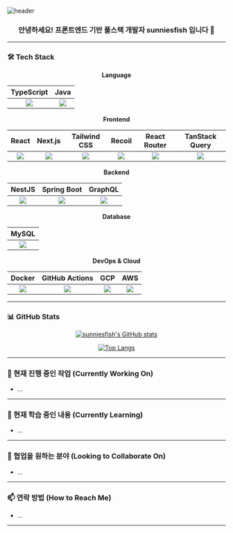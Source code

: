 ![header](https://capsule-render.vercel.app/api?type=waving&color=gradient&height=120&text=Hello!%20It's%20sunniesfish!&animation=twinkling)

<div align="center">

### 안녕하세요! 프론트엔드 기반 풀스택 개발자 sunniesfish 입니다 👋

<!-- 여기에 간단한 자기소개를 추가하세요. 예: "새로운 기술 학습을 즐기고, 사용자 경험 개선에 관심이 많습니다." -->

</div>

---

### 🛠️ Tech Stack

<div align="center">

**Language**

|                                                  TypeScript                                                   |                                                 Java                                                 |
| :-----------------------------------------------------------------------------------------------------------: | :--------------------------------------------------------------------------------------------------: |
| <img src="https://img.shields.io/badge/typescript-3178C6?style=flat-square&logo=typescript&logoColor=white"/> | <img src="https://img.shields.io/badge/java-007396?style=flat-square&logo=openjdk&logoColor=white"/> |

**Frontend**

|                                                React                                                |                                                   Next.js                                                   |                                                  Tailwind CSS                                                   |                                                Recoil                                                 |                                                  React Router                                                   |                                                TanStack Query                                                 |
| :-------------------------------------------------------------------------------------------------: | :---------------------------------------------------------------------------------------------------------: | :-------------------------------------------------------------------------------------------------------------: | :---------------------------------------------------------------------------------------------------: | :-------------------------------------------------------------------------------------------------------------: | :-----------------------------------------------------------------------------------------------------------: |
| <img src="https://img.shields.io/badge/react-61DAFB?style=flat-square&logo=react&logoColor=white"/> | <img src="https://img.shields.io/badge/nextdotjs-000000?style=flat-square&logo=nextdotjs&logoColor=white"/> | <img src="https://img.shields.io/badge/tailwindcss-06B6D4?style=flat-square&logo=tailwindcss&logoColor=white"/> | <img src="https://img.shields.io/badge/recoil-3578E5?style=flat-square&logo=recoil&logoColor=white"/> | <img src="https://img.shields.io/badge/reactrouter-CA4245?style=flat-square&logo=reactrouter&logoColor=white"/> | <img src="https://img.shields.io/badge/reactquery-FF4154?style=flat-square&logo=reactquery&logoColor=white"/> |

**Backend**

|                                                NestJS                                                 |                                                  Spring Boot                                                  |                                                 GraphQL                                                 |
| :---------------------------------------------------------------------------------------------------: | :-----------------------------------------------------------------------------------------------------------: | :-----------------------------------------------------------------------------------------------------: |
| <img src="https://img.shields.io/badge/nestjs-E0234E?style=flat-square&logo=nestjs&logoColor=white"/> | <img src="https://img.shields.io/badge/springboot-6DB33F?style=flat-square&logo=springboot&logoColor=white"/> | <img src="https://img.shields.io/badge/graphql-E10098?style=flat-square&logo=graphql&logoColor=white"/> |

**Database**

|                                                MySQL                                                |
| :-------------------------------------------------------------------------------------------------: |
| <img src="https://img.shields.io/badge/MySQL-4479A1?style=flat-square&logo=MySQL&logoColor=white"/> |

**DevOps & Cloud**

|                                                Docker                                                 |                                                   GitHub Actions                                                    |                                                       GCP                                                       |                                                             AWS                                                             |
| :---------------------------------------------------------------------------------------------------: | :-----------------------------------------------------------------------------------------------------------------: | :-------------------------------------------------------------------------------------------------------------: | :-------------------------------------------------------------------------------------------------------------------------: |
| <img src="https://img.shields.io/badge/docker-2496ED?style=flat-square&logo=docker&logoColor=white"/> | <img src="https://img.shields.io/badge/githubactions-2088FF?style=flat-square&logo=githubactions&logoColor=white"/> | <img src="https://img.shields.io/badge/googlecloud-4285F4?style=flat-square&logo=googlecloud&logoColor=white"/> | <img src="https://img.shields.io/badge/amazonwebservices-232F3E?style=flat-square&logo=amazonwebservices&logoColor=white"/> |

</div>

---

### 📊 GitHub Stats

<div align="center">

[![sunniesfish's GitHub stats](https://github-readme-stats.vercel.app/api?username=sunniesfish&theme=aura&show_icons=true)](https://github.com/sunniesfish/github-readme-stats)

[![Top Langs](https://github-readme-stats.vercel.app/api/top-langs/?username=sunniesfish&layout=compact&theme=aura)](https://github.com/sunniesfish/github-readme-stats)

</div>

---

### 🔭 현재 진행 중인 작업 (Currently Working On)

<!-- 여기에 현재 참여하고 있거나 개인적으로 진행 중인 프로젝트에 대해 작성하세요. 예:
- 개인 프로젝트: [프로젝트 이름](링크) - 간단한 설명
- 회사 프로젝트 기여: [회사/팀 이름] - 맡은 역할이나 기여 내용
-->

- ...

---

### 🌱 현재 학습 중인 내용 (Currently Learning)

<!-- 현재 배우고 있는 기술이나 개념에 대해 작성하세요. 예:
- [기술/언어 이름] - 학습 목표나 이유
- [분야] (예: MLOps, 시스템 디자인) - 학습 중인 내용
-->

- ...

---

### 👯 협업을 원하는 분야 (Looking to Collaborate On)

<!-- 함께 작업하고 싶은 프로젝트 유형이나 기술 스택에 대해 작성하세요. 예:
- 오픈소스 프로젝트 기여 (특히 [관심 분야] 관련)
- [특정 기술]을 사용하는 사이드 프로젝트
-->

- ...

---

### 📫 연락 방법 (How to Reach Me)

<!-- 연락 가능한 방법을 명시하세요. 예:
- Email: your-email@example.com
- LinkedIn: [Your LinkedIn Profile URL]
- Blog: [Your Blog URL]
-->

- ...

---

<!-- ⚡ Fun fact: ... (선택 사항: 재미있는 사실 추가) -->
